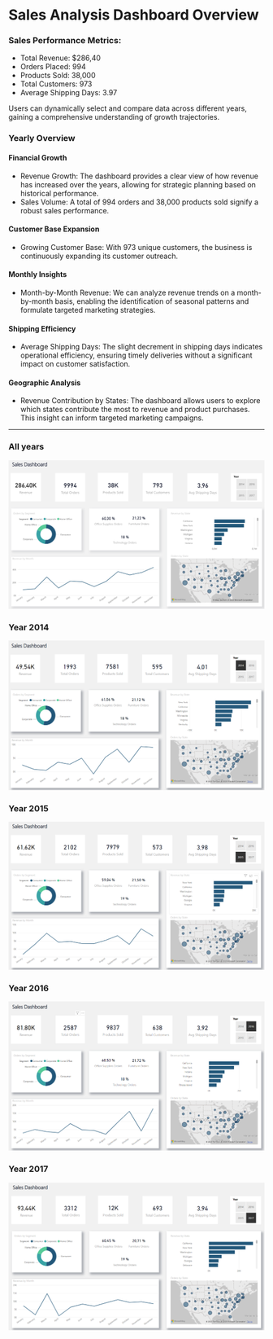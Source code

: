 # Sales Analysis Dashboard Overview

### Sales Performance Metrics:

- Total Revenue: $286,40
- Orders Placed: 994
- Products Sold: 38,000
- Total Customers: 973
- Average Shipping Days: 3.97

Users can dynamically select and compare data across different years, gaining a comprehensive understanding of growth trajectories.

### Yearly Overview

#### Financial Growth
- Revenue Growth: The dashboard provides a clear view of how revenue has increased over the years, allowing for strategic planning based on historical performance.
- Sales Volume: A total of 994 orders and 38,000 products sold signify a robust sales performance.

#### Customer Base Expansion
- Growing Customer Base: With 973 unique customers, the business is continuously expanding its customer outreach.

#### Monthly Insights
- Month-by-Month Revenue: We can analyze revenue trends on a month-by-month basis, enabling the identification of seasonal patterns and formulate targeted marketing strategies.

#### Shipping Efficiency
- Average Shipping Days: The slight decrement in shipping days indicates operational efficiency, ensuring timely deliveries without a significant impact on customer satisfaction.

#### Geographic Analysis
- Revenue Contribution by States: The dashboard allows users to explore which states contribute the most to revenue and product purchases. This insight can inform targeted marketing campaigns.

---
### All years 
![Img](https://github.com/AlejandroSalme/Data-Related-Projects/blob/master/Power%20BI/imgs/sales_analysis.png)
### Year 2014
![Img](https://github.com/AlejandroSalme/Data-Related-Projects/blob/master/Power%20BI/imgs/sales_analysis_2014.png)

### Year 2015
![Img](https://github.com/AlejandroSalme/Data-Related-Projects/blob/master/Power%20BI/imgs/sales_analysis_2015.png)

### Year 2016
![Img](https://github.com/AlejandroSalme/Data-Related-Projects/blob/master/Power%20BI/imgs/sales_analysis_2016.png)

### Year 2017
![Img](https://github.com/AlejandroSalme/Data-Related-Projects/blob/master/Power%20BI/imgs/sales_analysis_2017.png)
